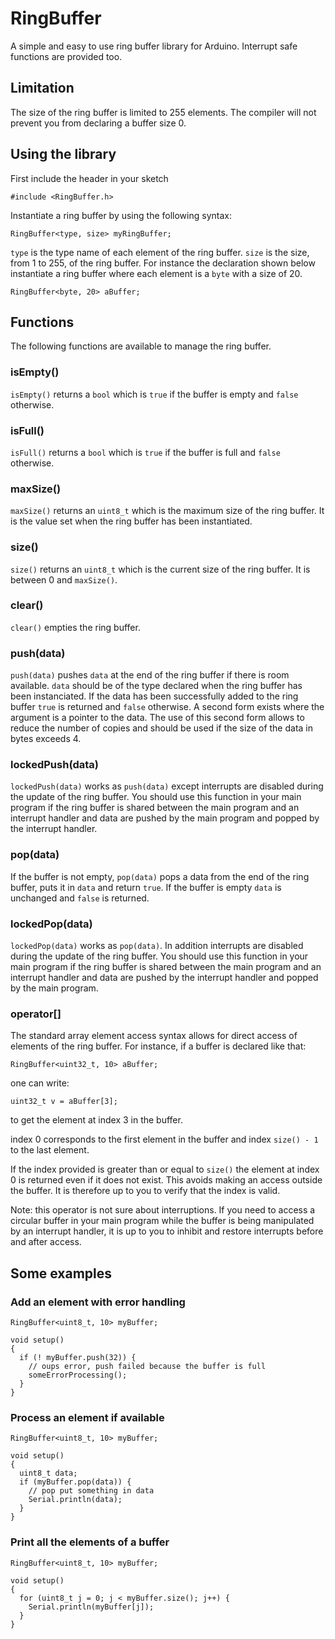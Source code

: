 # RingBuffer

A simple and easy to use ring buffer library for Arduino. Interrupt safe functions are provided too.

## Limitation

The size of the ring buffer is limited to 255 elements. The compiler will not prevent you from declaring a buffer size 0.

## Using the library

First include the header in your sketch

```
#include <RingBuffer.h>
```

Instantiate a ring buffer by using the following syntax:

```
RingBuffer<type, size> myRingBuffer;
```

```type``` is the type name of each element of the ring buffer. ```size``` is the size, from 1 to 255, of the ring buffer. For instance the declaration shown below instantiate a ring buffer where each element is a ```byte``` with a size of 20.

```
RingBuffer<byte, 20> aBuffer;
```

## Functions

The following functions are available to manage the ring buffer.

### isEmpty()
```isEmpty()``` returns a ```bool``` which is ```true``` if the buffer is empty and ```false``` otherwise.

### isFull()
```isFull()``` returns a ```bool``` which is ```true``` if the buffer is full and ```false``` otherwise.

### maxSize()

```maxSize()``` returns an ```uint8_t``` which is the maximum size of the ring buffer. It is the value set when the ring buffer has been instantiated.

### size()

```size()``` returns an ```uint8_t``` which is the current size of the ring buffer. It is between 0 and ```maxSize()```.

### clear()

```clear()``` empties the ring buffer.

### push(data)

```push(data)``` pushes ```data``` at the end of the ring buffer if there is room available. ```data``` should be of the type declared when the ring buffer has been instanciated. If the data has been successfully added to the ring buffer ```true``` is returned and ```false``` otherwise. A second form exists where the argument is a pointer to the data. The use of this second form allows to reduce the number of copies and should be used if the size of the data in bytes exceeds 4. 

### lockedPush(data)

```lockedPush(data)``` works as ```push(data)``` except interrupts are disabled during the update of the ring buffer. You should use this function in your main program if the ring buffer is shared between the main program and an interrupt handler and data are pushed by the main program and popped by the interrupt handler.

### pop(data)

If the buffer is not empty, ```pop(data)``` pops a data from the end of the ring buffer, puts it in ```data``` and return ```true```. If the buffer is empty ```data``` is unchanged and ```false``` is returned.

### lockedPop(data)

```lockedPop(data)``` works as ```pop(data)```. In addition interrupts are disabled during the update of the ring buffer. You should use this function in your main program if the ring buffer is shared between the main program and an interrupt handler and data are pushed by the interrupt handler and popped by the main program.

### operator[]

The standard array element access syntax allows for direct access of elements of the ring buffer. For instance, if a buffer is declared like that:

```
RingBuffer<uint32_t, 10> aBuffer;
```

one can write:

```
uint32_t v = aBuffer[3];
```

to get the element at index 3 in the buffer.

index 0 corresponds to the first element in the buffer and index ```size() - 1``` to the last element.

If the index provided is greater than or equal to ```size()``` the element at index 0 is returned even if it does not exist. This avoids making an access outside the buffer. It is therefore up to you to verify that the index is valid. 

Note: this operator is not sure about interruptions. If you need to access a circular buffer in your main program while the buffer is being manipulated by an interrupt handler, it is up to you to inhibit and restore interrupts before and after access.

## Some examples

### Add an element with error handling

```
RingBuffer<uint8_t, 10> myBuffer;

void setup()
{
  if (! myBuffer.push(32)) {
    // oups error, push failed because the buffer is full
    someErrorProcessing();
  }
}
```

### Process an element if available

```
RingBuffer<uint8_t, 10> myBuffer;

void setup()
{
  uint8_t data;
  if (myBuffer.pop(data)) {
    // pop put something in data
    Serial.println(data);
  }
}
```

### Print all the elements of a buffer

```
RingBuffer<uint8_t, 10> myBuffer;

void setup()
{
  for (uint8_t j = 0; j < myBuffer.size(); j++) {
    Serial.println(myBuffer[j]);
  }
}
```
